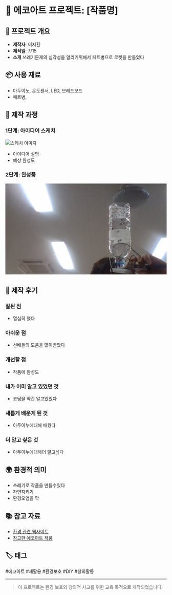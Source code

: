 # 🌱 에코아트 프로젝트: [작품명]

## 📖 프로젝트 개요
- **제작자**: 이지환
- **제작일**: 7/15
- **소개**
쓰레기문제의 심각성을 알리기위해서 페트병으로 로켓을 만들었다

## 📦 사용 재료
- 아두이노, 온도센서, LED, 브레드보드
- 페트병, 

## 🔧 제작 과정

### 1단계: 아이디어 스케치
![스케치 이미지](sketch.jpg)
- 아이디어 설명 
- 예상 완성도

### 2단계: 완성품
![완성품 1](WIN_20250716_14_17_16_Pro.jpg)

## 💭 제작 후기
### 잘된 점
- 열심히 했다

### 아쉬운 점
- 선배들의 도움을 많이받았다

### 개선할 점
- 작품에 완성도

### 내가 이미 알고 있었던 것
- 코딩을 약간 알고있었다

### 새롭게 배운게 된 것
- 아두이누에대해 배웠다

### 더 알고 싶은 것
- 아두이누에대해더 알고싶다

## 🌍 환경적 의미
- 쓰레기로 작품을 만들수있다
- 자연지키기
- 환경오염을 막

## 📚 참고 자료
- [환경 관련 웹사이트](링크)
- [참고한 에코아트 작품](링크)

## 🏷️ 태그
#에코아트 #재활용 #환경보호 #DIY #창의활동

---

> 이 프로젝트는 환경 보호와 창의적 사고를 위한 교육 목적으로 제작되었습니다.
